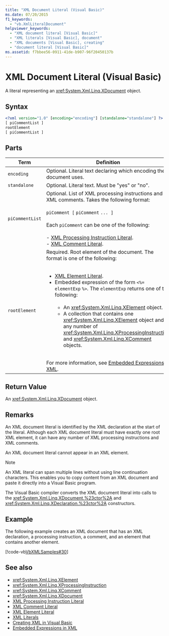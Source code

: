 ```yaml
---
title: "XML Document Literal (Visual Basic)"
ms.date: 07/20/2015
f1_keywords: 
  - "vb.XmlLiteralDocument"
helpviewer_keywords: 
  - "XML document literal [Visual Basic]"
  - "XML literals [Visual Basic], document"
  - "XML documents [Visual Basic], creating"
  - "document literal [Visual Basic]"
ms.assetid: f7bbee56-0911-41de-b907-96f20450137b
---
```

# XML Document Literal (Visual Basic)
A literal representing an <xref:System.Xml.Linq.XDocument> object.  
  
## Syntax  
  
```xml  
<?xml version="1.0" [encoding="encoding"] [standalone="standalone"] ?>  
[ piCommentList ]  
rootElement  
[ piCommentList ]  
```  
  
## Parts  
  
|Term|Definition|  
|---|---|  
|`encoding`|Optional. Literal text declaring which encoding the document uses.|  
|`standalone`|Optional. Literal text. Must be "yes" or "no".|  
|`piCommentList`|Optional. List of XML processing instructions and XML comments. Takes the following format:<br /><br /> `piComment [` `piComment` `... ]`<br /><br /> Each `piComment` can be one of the following:<br /><br /> -   [XML Processing Instruction Literal](../../../visual-basic/language-reference/xml-literals/xml-processing-instruction-literal.md).<br />-   [XML Comment Literal](../../../visual-basic/language-reference/xml-literals/xml-comment-literal.md).|  
|`rootElement`|Required. Root element of the document. The format is one of the following:<br /><br /> <ul><li>[XML Element Literal](../../../visual-basic/language-reference/xml-literals/xml-element-literal.md).</li><li>Embedded expression of the form `<%=` `elementExp` `%>`. The `elementExp` returns one of the following:<br /><br /> <ul><li>An <xref:System.Xml.Linq.XElement> object.</li><li>A collection that contains one <xref:System.Xml.Linq.XElement> object and any number of <xref:System.Xml.Linq.XProcessingInstruction> and <xref:System.Xml.Linq.XComment> objects.</li></ul></li></ul><br /> For more information, see [Embedded Expressions in XML](../../../visual-basic/programming-guide/language-features/xml/embedded-expressions-in-xml.md).|  
  
## Return Value  
 An <xref:System.Xml.Linq.XDocument> object.  
  
## Remarks  
 An XML document literal is identified by the XML declaration at the start of the literal. Although each XML document literal must have exactly one root XML element, it can have any number of XML processing instructions and XML comments.  
  
 An XML document literal cannot appear in an XML element.  
  
> [!NOTE]
>  An XML literal can span multiple lines without using line continuation characters. This enables you to copy content from an XML document and paste it directly into a Visual Basic program.  
  
 The Visual Basic compiler converts the XML document literal into calls to the <xref:System.Xml.Linq.XDocument.%23ctor%2A> and <xref:System.Xml.Linq.XDeclaration.%23ctor%2A> constructors.  
  
## Example  
 The following example creates an XML document that has an XML declaration, a processing instruction, a comment, and an element that contains another element.  
  
 [!code-vb[VbXMLSamples#30](~/samples/snippets/visualbasic/VS_Snippets_VBCSharp/VbXMLSamples/VB/XMLSamples13.vb#30)]  
  
## See also
- <xref:System.Xml.Linq.XElement>
- <xref:System.Xml.Linq.XProcessingInstruction>
- <xref:System.Xml.Linq.XComment>
- <xref:System.Xml.Linq.XDocument>
- [XML Processing Instruction Literal](../../../visual-basic/language-reference/xml-literals/xml-processing-instruction-literal.md)
- [XML Comment Literal](../../../visual-basic/language-reference/xml-literals/xml-comment-literal.md)
- [XML Element Literal](../../../visual-basic/language-reference/xml-literals/xml-element-literal.md)
- [XML Literals](../../../visual-basic/language-reference/xml-literals/index.md)
- [Creating XML in Visual Basic](../../../visual-basic/programming-guide/language-features/xml/creating-xml.md)
- [Embedded Expressions in XML](../../../visual-basic/programming-guide/language-features/xml/embedded-expressions-in-xml.md)
